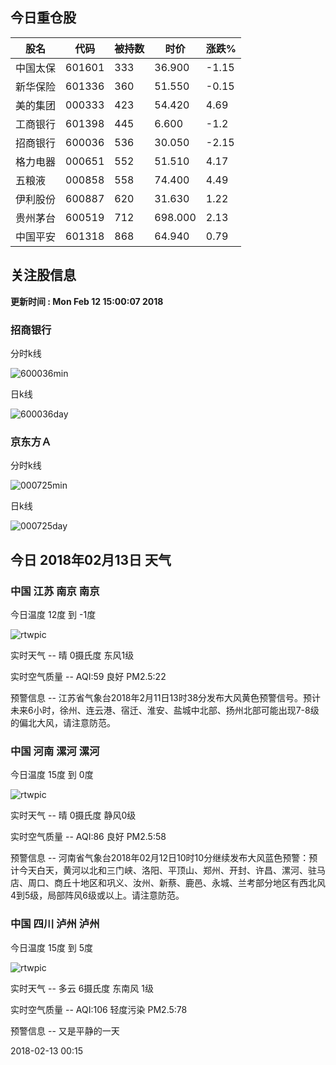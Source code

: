 
## 今日重仓股 

|股名|代码|被持数|时价|涨跌%|
|---|---|---|---|---|
|中国太保|601601|333|36.900|-1.15|
|新华保险|601336|360|51.550|-0.15|
|美的集团|000333|423|54.420|4.69|
|工商银行|601398|445|6.600|-1.2|
|招商银行|600036|536|30.050|-2.15|
|格力电器|000651|552|51.510|4.17|
|五粮液|000858|558|74.400|4.49|
|伊利股份|600887|620|31.630|1.22|
|贵州茅台|600519|712|698.000|2.13|
|中国平安|601318|868|64.940|0.79|

## 关注股信息
**更新时间 : Mon Feb 12 15:00:07 2018**
### 招商银行 
分时k线

![600036min](http://image.sinajs.cn/newchart/min/n/sh600036.gif)

日k线

![600036day](http://image.sinajs.cn/newchart/daily/n/sh600036.gif)

### 京东方Ａ 
分时k线

![000725min](http://image.sinajs.cn/newchart/min/n/sz000725.gif)

日k线

![000725day](http://image.sinajs.cn/newchart/daily/n/sz000725.gif)
## 今日 2018年02月13日 天气
### 中国 江苏 南京 南京

今日温度 12度 到 -1度

![rtwpic](http://app1.showapi.com/weather/icon/night/00.png)

实时天气 -- 晴 0摄氏度 东风1级

实时空气质量 -- AQI:59 良好 PM2.5:22

预警信息 -- 江苏省气象台2018年2月11日13时38分发布大风黄色预警信号。预计未来6小时，徐州、连云港、宿迁、淮安、盐城中北部、扬州北部可能出现7-8级的偏北大风，请注意防范。
    
### 中国 河南 漯河 漯河

今日温度 15度 到 0度

![rtwpic](http://app1.showapi.com/weather/icon/night/00.png)

实时天气 -- 晴 0摄氏度 静风0级

实时空气质量 -- AQI:86 良好 PM2.5:58

预警信息 -- 河南省气象台2018年02月12日10时10分继续发布大风蓝色预警：预计今天白天，黄河以北和三门峡、洛阳、平顶山、郑州、开封、许昌、漯河、驻马店、周口、商丘十地区和巩义、汝州、新蔡、鹿邑、永城、兰考部分地区有西北风4到5级，局部阵风6级或以上。请注意防范。
    
### 中国 四川 泸州 泸州

今日温度 15度 到 5度

![rtwpic](http://app1.showapi.com/weather/icon/night/01.png)

实时天气 -- 多云 6摄氏度 东南风 1级

实时空气质量 -- AQI:106 轻度污染 PM2.5:78

预警信息 -- 又是平静的一天
    
2018-02-13 00:15